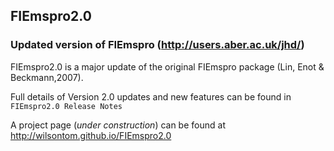 ## FIEmspro2.0

### Updated version of FIEmspro (http://users.aber.ac.uk/jhd/)

FIEmspro2.0 is a major update of the original FIEmspro package (Lin, Enot & Beckmann,2007).  

Full details of Version 2.0 updates and new features can be found in `FIEmspro2.0 Release Notes`

A project page (_under construction_) can be found at http://wilsontom.github.io/FIEmspro2.0

